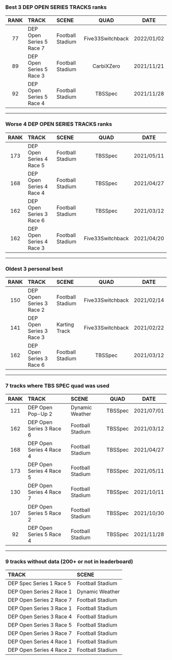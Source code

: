 ### Best 3 DEP OPEN SERIES TRACKS ranks
|RANK|TRACK|SCENE|QUAD|DATE|
|:---:|:---|:---|:---:|:---:|
|77|DEP Open Series 5 Race 7|Football Stadium|Five33Switchback|2022/01/02|
|89|DEP Open Series 5 Race 3|Football Stadium|CarbiXZero|2021/11/21|
|92|DEP Open Series 5 Race 4|Football Stadium|TBSSpec|2021/11/28|
---
### Worse 4 DEP OPEN SERIES TRACKS ranks
|RANK|TRACK|SCENE|QUAD|DATE|
|:---:|:---|:---|:---:|:---:|
|173|DEP Open Series 4 Race 5|Football Stadium|TBSSpec|2021/05/11|
|168|DEP Open Series 4 Race 4|Football Stadium|TBSSpec|2021/04/27|
|162|DEP Open Series 3 Race 6|Football Stadium|TBSSpec|2021/03/12|
|162|DEP Open Series 4 Race 3|Football Stadium|Five33Switchback|2021/04/20|
---
### Oldest 3 personal best
|RANK|TRACK|SCENE|QUAD|DATE|
|:---:|:---|:---|:---:|:---:|
|150|DEP Open Series 3 Race 2|Football Stadium|Five33Switchback|2021/02/14|
|141|DEP Open Series 3 Race 3|Karting Track|Five33Switchback|2021/02/22|
|162|DEP Open Series 3 Race 6|Football Stadium|TBSSpec|2021/03/12|
---
### 7 tracks where TBS SPEC quad was used
|RANK|TRACK|SCENE|QUAD|DATE|
|:---:|:---|:---|:---:|:---:|
|121|DEP Open Pop-Up 2|Dynamic Weather|TBSSpec|2021/07/01|
|162|DEP Open Series 3 Race 6|Football Stadium|TBSSpec|2021/03/12|
|168|DEP Open Series 4 Race 4|Football Stadium|TBSSpec|2021/04/27|
|173|DEP Open Series 4 Race 5|Football Stadium|TBSSpec|2021/05/11|
|130|DEP Open Series 4 Race 7|Football Stadium|TBSSpec|2021/10/11|
|107|DEP Open Series 5 Race 2|Football Stadium|TBSSpec|2021/10/30|
|92|DEP Open Series 5 Race 4|Football Stadium|TBSSpec|2021/11/28|
---
### 9 tracks without data (200+ or not in leaderboard)
|TRACK|SCENE|
|:---|:---|
|DEP Spec Series 1 Race 5|Football Stadium|
|DEP Open Series 2 Race 1|Dynamic Weather|
|DEP Open Series 2 Race 7|Football Stadium|
|DEP Open Series 3 Race 1|Football Stadium|
|DEP Open Series 3 Race 4|Football Stadium|
|DEP Open Series 3 Race 5|Football Stadium|
|DEP Open Series 3 Race 7|Football Stadium|
|DEP Open Series 4 Race 1|Football Stadium|
|DEP Open Series 4 Race 2|Football Stadium|
